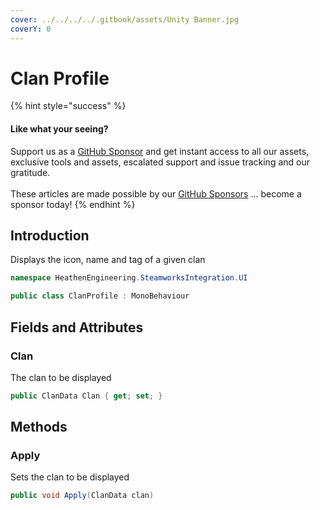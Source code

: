 ```yaml
---
cover: ../../../../.gitbook/assets/Unity Banner.jpg
coverY: 0
---
```


# Clan Profile

{% hint style="success" %}
#### Like what your seeing?

Support us as a [GitHub Sponsor](../../../../where-to-buy/become-a-sponsor.md) and get instant access to all our assets, exclusive tools and assets, escalated support and issue tracking and our gratitude.\
\
These articles are made possible by our [GitHub Sponsors](../../../../where-to-buy/become-a-sponsor.md) ... become a sponsor today!
{% endhint %}

## Introduction

Displays the icon, name and tag of a given clan

```csharp
namespace HeathenEngineering.SteamworksIntegration.UI
```

```csharp
public class ClanProfile : MonoBehaviour
```

## Fields and Attributes

### Clan

The clan to be displayed

```csharp
public ClanData Clan { get; set; }
```

## Methods

### Apply

Sets the clan to be displayed

```csharp
public void Apply(ClanData clan)
```
